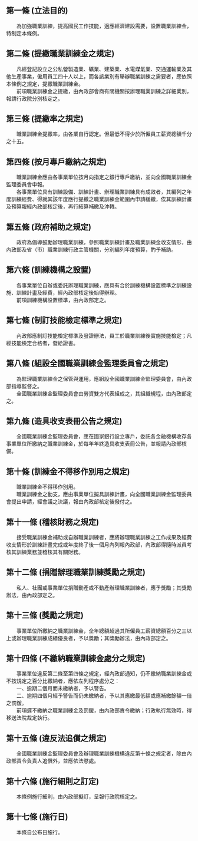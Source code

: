 第一條 (立法目的)
-----------------
　　為加強職業訓練，提高國民工作技能，適應經濟建設需要，設置職業訓練金，特制定本條例。  


第二條 (提繳職業訓練金之規定)
-----------------------------
　　凡經登記設立之公私營製造業、礦業、建築業、水電煤氣業、交通運輸業及其他生產事業，僱用員工四十人以上，而各該業別有舉辦職業訓練之需要者，應依照本條例之規定，提繳職業訓練金。  
　　前項職業訓練金之提繳，由內政部會商有關機關按辦理職業訓練之詳細業別，報請行政院分別核定之。  


第三條 (提繳率之規定)
---------------------
　　職業訓練金提繳率，由各業自行認定。但最低不得少於所僱員工薪資總額千分之十五。  


第四條 (按月專戶繳納之規定)
---------------------------
　　職業訓練金應由各事業單位按月向指定之銀行專戶繳納，並向全國職業訓練金監理委員會申報。  
　　各事業單位具有訓練設備、訓練計畫、辦理職業訓練具有成效者，其編列之年度訓練經費、得就其該年度應行提繳之職業訓練金範圍內申請緩繳，俟其訓練計畫及預算報經內政部核定後，再行結算補繳及沖轉。  


第五條 (政府補助之規定)
-----------------------
　　政府為倡導鼓勵辦理職業訓練，參照職業訓練計畫及職業訓練金收支情形，由內政部及省（市）職業訓練行政主管機關，分別編列年度預算，酌予補助。  


第六條 (訓練機構之設置)
-----------------------
　　各事業單位自辦或委託辦理職業訓練，應具有合於訓練機構設置標準之訓練設施、訓練計畫及經費，經內政部核定後始得辦理。  
　　前項訓練機構設置標準，由內政部定之。  


第七條 (制訂技能檢定標準之規定)
-------------------------------
　　內政部應制訂技能檢定標準及發證辦法，員工於職業訓練後實施技能檢定；凡經技能檢定合格者，發給證書。  


第八條 (組設全國職業訓練金監理委員會之規定)
-------------------------------------------
　　為監理職業訓練金之保管與運用，應組設全國職業訓練金監理委員會，由內政部指導監督之。  
　　全國職業訓練金監理委員會由勞資雙方代表組成之，其組織規程，由內政部定之。  


第九條 (造具收支表冊公告之規定)
-------------------------------
　　全國職業訓練金監理委員會，應在國家銀行設立專戶，委託各金融機構收存各事業單位所繳納之職業訓練金，於每年年終造具收支表冊公告，並報請內政部核備。  


第十條 (訓練金不得移作別用之規定)
---------------------------------
　　職業訓練金不得移作別用。  
　　職業訓練金之動支，應由事業單位擬具訓練計畫，向全國職業訓練金監理委員會提出申請，經會議之決議，報由內政部核定後撥付之。  


第十一條 (稽核財務之規定)
-------------------------
　　接受職業訓練金補助或自辦職業訓練者，應將辦理職業訓練之工作成果及經費收支情形於訓練計畫完成或年度終了後一個月內列報內政部，內政部得隨時派員考核其訓練業務並稽核其有關財務。  


第十二條 (捐贈辦理職業訓練獎勵之規定)
-------------------------------------
　　私人、社團或事業單位捐贈動產或不動產辦理職業訓練者，應予獎勵；其獎勵辦法，由內政部定之。  


第十三條 (獎勵之規定)
---------------------
　　事業單位所繳納之職業訓練金，全年總額超過其所僱員工薪資總額百分之三以上或辦理職業訓練成績優良者，予以獎勵；其獎勵辦法，由內政部定之。  


第十四條 (不繳納職業訓練金處分之規定)
-------------------------------------
　　事業單位違反第二條至第四條之規定，經內政部通知，仍不繳納職業訓練金或不按規定之百分比繳納者，應依左列程序處分之：  
　　一、逾期二個月而未繳納者，予以警告。  
　　二、逾期四個月經予警告而仍未繳納者，予以其應繳最低額或應補繳餘額一倍之罰鍰。  
　　前項遲不繳納之職業訓練金及罰鍰，由內政部責令繳納；行政執行無效時，得移送法院裁定執行。  


第十五條 (違反法追償之規定)
---------------------------
　　全國職業訓練金監理委員會及辦理職業訓練機構違反第十條之規定者，除由內政部責令負責人追償外，並應依法懲處。  


第十六條 (施行細則之訂定)
-------------------------
　　本條例施行細則，由內政部擬訂，呈報行政院核定之。  


第十七條 (施行日)
-----------------
　　本條自公布日施行。